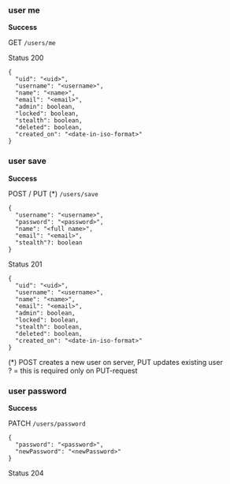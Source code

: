 ### user me

**Success**

GET `/users/me`

Status 200

```
{
  "uid": "<uid>",
  "username": "<username>",
  "name": "<name>",
  "email": "<email>",
  "admin": boolean,
  "locked": boolean,
  "stealth": boolean,
  "deleted": boolean,
  "created_on": "<date-in-iso-format>"
}
```

### user save

**Success**

POST / PUT (*) `/users/save`

```
{
  "username": "<username>",
  "password": "<password>",
  "name": "<full name>",
  "email": "<email>",
  "stealth"?: boolean
}
```

Status 201

```
{
  "uid": "<uid>",
  "username": "<username>",
  "name": "<name>",
  "email": "<email>",
  "admin": boolean,
  "locked": boolean,
  "stealth": boolean,
  "deleted": boolean,
  "created_on": "<date-in-iso-format>"
}
```
(*) POST creates a new user on server, PUT updates existing user \
? = this is required only on PUT-request

### user password

**Success**

PATCH `/users/password`

```
{
  "password": "<password>",
  "newPassword": "<newPassword>"
}
```

Status 204